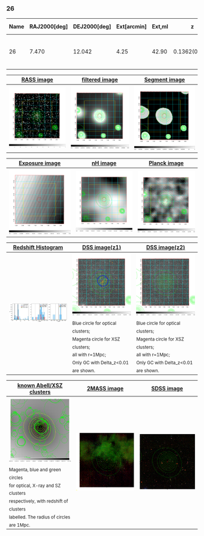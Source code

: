 <div STYLE="page-break-after: always;"></div>

### 26

|Name|RAJ2000[deg]|DEJ2000[deg] |Ext[arcmin]| Ext,ml | z | z_src| C|GC(XSZ,Delta_z<0.01)| GC(OPT,Delta_z<0.01)|GC| R_sig[arcmin] | R500[arcmin] | R500[Mpc]| CRsig[c/s] | CR500[c/s] |L500[1E44 erg/s]|F500[1E-12 erg/s/cm^2]| M500[1E14 Msun]|Tx[keV]|Cnt_sig|Beta|Rc[arcmin]|Comment|Alias|
|---|---|---|---|---|---|------|---|--------|---------|----------|---|---|---|---|---|---|---|---|---|---|---|---|---|---|
|26| 7.470| 12.042| 4.25| 42.90| 0.1362(0.008)| z1, z_xsz| B| F20| C, N, RM, W| A, C, F20, N, W| 17.788| 6.888| 0.996| 0.201(0.049)| 0.182(0.045)| 1.686(0.273)| 3.420(0.555)| 3.21(0.26)| 4.59(0.23)| 64.0| 0.871(-0.122+0.091)| 6.761(-1.209+0.917)| -| t214|

|[RASS image](../image/26/26_img.pdf)|[filtered image](../image/26/26_fil.pdf)|[Segment image](../image/26/26_seg.pdf)|
|-------------------|--------------------|-------------------|
| <img src="../image/26/26_img.png" width="300">  | <img src="../image/26/26_fil.png" width="300">   | <img src="../image/26/26_seg.png" width="300">  |

|[Exposure image](../image/26/26_mex.pdf)| [nH image](../image/26/26_nh.pdf)| [Planck image](../image/26/26_p.pdf)|
|-------------------|--------------------|-------------------|
|<img src="../image/26/26_mex.png" width="300">   | <img src="../image/26/26_nh.png" width="300">    | <img src="../image/26/26_p.png" width="300"> |

|[Redshift Histogram](../image/26/26_zg.pdf) | [DSS image(z1)](../image/26/26_dss_z1.pdf)      |  [DSS image(z2)](../image/26/26_dss_z2.pdf)    |
|-------------------|--------------------|-------------------|
|<img src="../image/26/26_zg.png" width="300"> |<img src="../image/26/26_dss_z1.png" width="300"> <sub><br>Blue circle for optical clusters; <br>Magenta circle for XSZ clusters; <br>all with r=1Mpc; <br>Only GC with Delta_z<0.01 are shown. </sub>| <img src="../image/26/26_dss_z2.png" width="300"><sub><br>Blue circle for optical clusters; <br>Magenta circle for XSZ clusters; <br>all with r=1Mpc; <br>Only GC with Delta_z<0.01 are shown. </sub> |

|[known Abell/XSZ clusters](../image/26/26_gc.pdf) | [2MASS image](../image/26/26_2mass.pdf)      |[SDSS image](../image/26/26_sdss.pdf)   |
|-------------------|-------------------|-------------------|
|<img src=../image/26/26_gc.png width="300"> <br><sub>Magenta, blue and green circles <br>for optical, X-ray and SZ clusters <br>respectively, with redshift of clusters <br>labelled. The radius of circles <br>are 1Mpc.</sub>|<img src="../image/26/26_2mass.png" width="300">  | <img src="../image/26/26_sdss.png" width="300">  |




